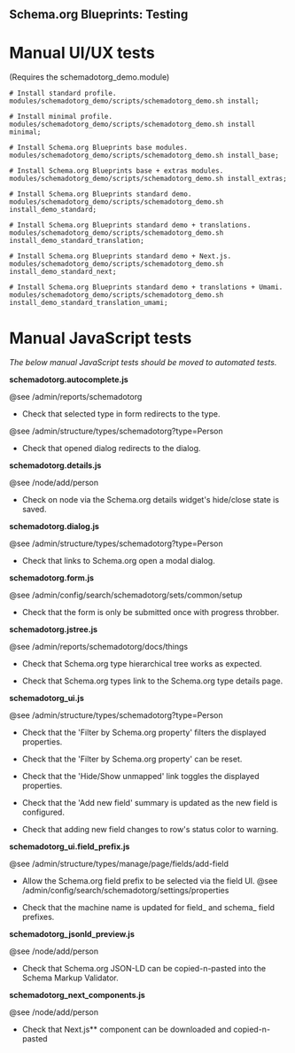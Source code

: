 Schema.org Blueprints: Testing
------------------------------

# Manual UI/UX tests 

(Requires the schemadotorg_demo.module)

```
# Install standard profile.
modules/schemadotorg_demo/scripts/schemadotorg_demo.sh install;

# Install minimal profile.
modules/schemadotorg_demo/scripts/schemadotorg_demo.sh install minimal;

# Install Schema.org Blueprints base modules.
modules/schemadotorg_demo/scripts/schemadotorg_demo.sh install_base;

# Install Schema.org Blueprints base + extras modules.
modules/schemadotorg_demo/scripts/schemadotorg_demo.sh install_extras;

# Install Schema.org Blueprints standard demo.
modules/schemadotorg_demo/scripts/schemadotorg_demo.sh install_demo_standard;

# Install Schema.org Blueprints standard demo + translations.
modules/schemadotorg_demo/scripts/schemadotorg_demo.sh install_demo_standard_translation;

# Install Schema.org Blueprints standard demo + Next.js.
modules/schemadotorg_demo/scripts/schemadotorg_demo.sh install_demo_standard_next;

# Install Schema.org Blueprints standard demo + translations + Umami.
modules/schemadotorg_demo/scripts/schemadotorg_demo.sh install_demo_standard_translation_umami;
```

# Manual JavaScript tests

_The below manual JavaScript tests should be moved to automated tests._

**schemadotorg.autocomplete.js**

@see /admin/reports/schemadotorg

- Check that selected type in form redirects to the type.

@see /admin/structure/types/schemadotorg?type=Person

- Check that opened dialog redirects to the dialog.

**schemadotorg.details.js**

@see /node/add/person

- Check on node via the Schema.org details widget's hide/close state is saved.

**schemadotorg.dialog.js**

@see /admin/structure/types/schemadotorg?type=Person

- Check that links to Schema.org open a modal dialog.

**schemadotorg.form.js**

@see /admin/config/search/schemadotorg/sets/common/setup

- Check that the form is only be submitted once with progress throbber.

**schemadotorg.jstree.js**

@see /admin/reports/schemadotorg/docs/things

- Check that Schema.org type hierarchical tree works as expected.

- Check that Schema.org types link to the Schema.org type details page.

**schemadotorg_ui.js**

@see /admin/structure/types/schemadotorg?type=Person

- Check that the 'Filter by Schema.org property' filters the displayed properties.

- Check that the 'Filter by Schema.org property' can be reset.

- Check that the 'Hide/Show unmapped' link toggles the displayed properties.

- Check that the 'Add new field' summary is updated as the new field is configured.

- Check that adding new field changes to row's status color to warning.

**schemadotorg_ui.field_prefix.js**

@see /admin/structure/types/manage/page/fields/add-field

- Allow the Schema.org field prefix to be selected via the field UI.
  @see /admin/config/search/schemadotorg/settings/properties

- Check that the machine name is updated for field_ and schema_ field prefixes.

**schemadotorg_jsonld_preview.js**

@see /node/add/person

- Check that Schema.org JSON-LD can be copied-n-pasted into the Schema Markup Validator.

**schemadotorg_next_components.js**

@see /node/add/person

- Check that Next.js** component can be downloaded and copied-n-pasted
